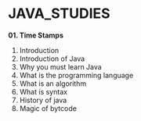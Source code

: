 # JAVA_STUDIES

**01. Time Stamps**
01. Introduction
02. Introduction of Java
03. Why you must learn Java
04. What is the programming language 
05. What is an algorithm
06. What is syntax
07. History of java
08. Magic of bytcode
